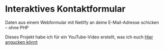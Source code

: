 # Interaktives Kontaktformular

Daten aus einem Webformular mit Netlify an deine E-Mail-Adresse schicken – ohne PHP

Dieses Projekt habe ich für ein YouTube-Video erstellt, was ich euch <a href="https://youtu.be/XLS5U06_vGA">Hier angucken könnt</a>
